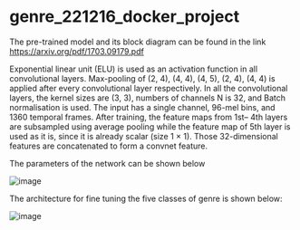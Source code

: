# genre_221216_docker_project

The pre-trained model and its block diagram can be found in the link https://arxiv.org/pdf/1703.09179.pdf

Exponential linear unit (ELU) is used as an activation function in all convolutional layers. Max-pooling of (2, 4), (4, 4), (4, 5), (2, 4), (4, 4) is applied after every convolutional layer respectively. In all the convolutional layers, the kernel sizes are (3, 3), numbers of channels N is 32, and Batch normalisation is used. The input has a single channel, 96-mel bins, and 1360 temporal frames. After training, the feature maps from 1st– 4th layers are subsampled using average pooling while the feature map of 5th layer is used as it is, since it is already scalar (size 1 × 1). Those 32-dimensional features are concatenated to form a convnet feature.

The parameters of the network can be shown below

![image](https://user-images.githubusercontent.com/26374302/209610390-8c786416-96b6-4a4f-b35d-a86e4c69c351.png)

The architecture for fine tuning the five classes of genre is shown below:

![image](https://user-images.githubusercontent.com/26374302/209610462-ec579891-4122-412f-aa41-660d8ddfe49e.png)
 
 

